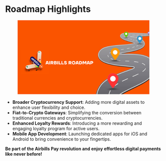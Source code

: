 # Roadmap Highlights

<figure><img src=".gitbook/assets/airbills roadmap (1).png" alt=""><figcaption></figcaption></figure>

* **Broader Cryptocurrency Support**: Adding more digital assets to enhance user flexibility and choice.
* **Fiat-to-Crypto Gateways**: Simplifying the conversion between traditional currencies and cryptocurrencies.
* **Enhanced Loyalty Rewards**: Introducing a more rewarding and engaging loyalty program for active users.
* **Mobile App Development**: Launching dedicated apps for iOS and Android to bring convenience to your fingertips.

**Be part of the Airbills Pay revolution and enjoy effortless digital payments like never before!**
